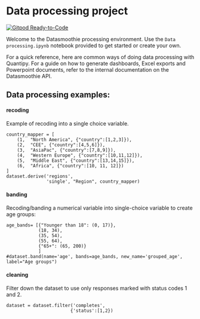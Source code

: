 # Data processing project

[![Gitpod Ready-to-Code](https://img.shields.io/badge/Gitpod-Ready--to--Code-blue?logo=gitpod)](https://gitpod.io/from-referrer/)


Welcome to the Datasmoothie processing environment. Use the `Data processing.ipynb` notebook provided to get started or create your own. 

For a quick reference, here are common ways of doing data processing with Quantipy. For a guide on how to generate dashboards, Excel exports and Powerpoint documents, refer to the internal documentation on the Datasmoothie API.

## Data processing examples:

#### recoding
Example of recoding into a single choice variable.
```
country_mapper = [
	(1,  "North America", {"country":[1,2,3]}),
	(2,  "CEE", {"country":[4,5,6]}),
	(3,  "AsiaPac", {"country":[7,8,9]}),
	(4,  "Western Europe", {"country":[10,11,12]}),
	(5,  "Middle East", {"country":[13,14,15]}),
	(6,  "Africa", {"country":[10, 11, 12]})
]
dataset.derive('regions', 
               'single', "Region", country_mapper)
```

#### banding
Recoding/banding a numerical variable into single-choice variable to create age groups:
```
age_bands= [{"Younger than 18": (0, 17)},
            (18, 34),
            (35, 54),
            (55, 64),
            {"65+": (65, 200)}
            ]
#dataset.band(name='age', bands=age_bands, new_name='grouped_age', label="Age groups")
```


#### cleaning

Filter down the dataset to use only responses marked with status codes 1 and 2.
```
dataset = dataset.filter('completes', 
						{'status':[1,2})
```
